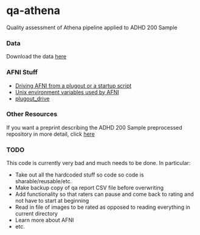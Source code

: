 # qa-athena
Quality assessment of Athena pipeline applied to ADHD 200 Sample

### Data

Download the data [here](http://www.nitrc.org/plugins/mwiki/index.php/neurobureau:AthenaPipeline)

### AFNI Stuff

* [Driving AFNI from a plugout or a startup script](https://afni.nimh.nih.gov/pub/dist/doc/program_help/README.driver.html)
* [Unix environment variables used by AFNI](https://afni.nimh.nih.gov/pub/dist/doc/program_help/README.environment.html)
* [plugout_drive](https://afni.nimh.nih.gov/pub/dist/doc/program_help/plugout_drive.html)

### Other Resources

If you want a preprint describing the ADHD 200 Sample preprocessed repository in more detail, click [here](http://biorxiv.org/content/biorxiv/early/2016/01/17/037044.full.pdf)

### TODO

This code is currently very bad and much needs to be done. In particular:
* Take out all the hardcoded stuff so code so code is sharable/reusable/etc.
* Make backup copy of qa report CSV file before overwriting
* Add functionality so that raters can pause and come back to rating and not have to start at beginning
* Read in file of images to be rated as opposed to reading everything in current directory
* Learn more about AFNI
* etc.


